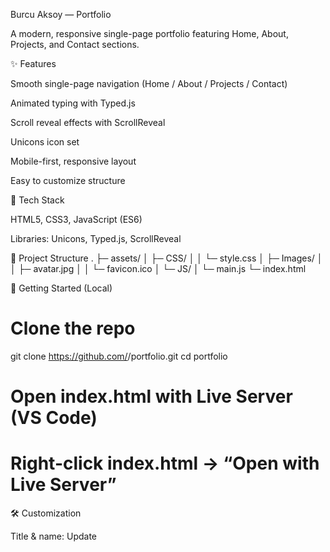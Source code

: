 Burcu Aksoy — Portfolio

A modern, responsive single-page portfolio featuring Home, About, Projects, and Contact sections.

<!-- Replace with your actual screenshot path -->

✨ Features

Smooth single-page navigation (Home / About / Projects / Contact)

Animated typing with Typed.js

Scroll reveal effects with ScrollReveal

Unicons icon set

Mobile-first, responsive layout

Easy to customize structure

🧰 Tech Stack

HTML5, CSS3, JavaScript (ES6)

Libraries: Unicons, Typed.js, ScrollReveal

📁 Project Structure
.
├─ assets/
│  ├─ CSS/
│  │  └─ style.css
│  ├─ Images/
│  │  ├─ avatar.jpg
│  │  └─ favicon.ico
│  └─ JS/
│     └─ main.js
└─ index.html

🚀 Getting Started (Local)
# Clone the repo
git clone https://github.com/<your-username>/portfolio.git
cd portfolio

# Open index.html with Live Server (VS Code)
# Right-click index.html → “Open with Live Server”

🛠️ Customization

Title & name: Update <title> and the name text in index.html.

Typed text: Edit the typedText strings in assets/JS/main.js.

Social links: Wrap your Unicons with <a href="..."> for Instagram, LinkedIn, GitHub, etc.

Colors & theme: Adjust variables/colors in assets/CSS/style.css.

Projects section: Replace counts/labels with your real project stats or cards.

🌐 Deploy to GitHub Pages

Push to GitHub.

Repo → Settings → Pages

Source: Deploy from a branch → Branch: main → Folder: / (root) → Save

Your site will be available at
https://<your-username>.github.io/portfolio/

✅ Polish & To-Do

 Link Download CV buttons to your actual CV file (e.g., /assets/CV/Burcu-Aksoy.pdf).

 Add real links to social icons.

 Replace “Projeckt/Projeckts” with Projects in HTML.

 Fix typos in About: well-versed (instead of weel-versed).

 Run Lighthouse and improve performance/accessibility scores.

📬 Contact

Burcu Aksoy
📧 burcu.aksoy@powercoders.org

🔗 Add your LinkedIn / GitHub / Instagram links

📝 License

Personal portfolio. You can add an MIT License if you want others to reuse the template.